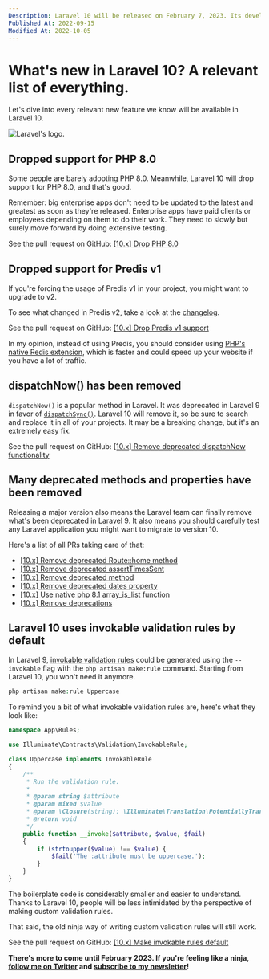 ```yaml
---
Description: Laravel 10 will be released on February 7, 2023. Its development is still ongoing. Let's dive into every relevant new feature we know about already.
Published At: 2022-09-15
Modified At: 2022-10-05
---
```


# What's new in Laravel 10? A relevant list of everything.

Let's dive into every relevant new feature we know will be available in Laravel 10.

![Laravel's logo.](https://res.cloudinary.com/benjamin-crozat/image/upload/dpr_auto,f_auto,q_auto,w_auto/v1663966984/benjamincrozat.com/laravel_umomrs.png)

## Dropped support for PHP 8.0

Some people are barely adopting PHP 8.0. Meanwhile, Laravel 10 will drop support for PHP 8.0, and that's good.

Remember: big enterprise apps don't need to be updated to the latest and greatest as soon as they're released. Enterprise apps have paid clients or employees depending on them to do their work. They need to slowly but surely move forward by doing extensive testing.

See the pull request on GitHub: [[10.x] Drop PHP 8.0](https://github.com/laravel/laravel/pull/5854)

## Dropped support for Predis v1

If you're forcing the usage of Predis v1 in your project, you might want to upgrade to v2.

To see what changed in Predis v2, take a look at the [changelog](https://github.com/predis/predis/blob/main/CHANGELOG.md#v200-2022-06-08).

See the pull request on GitHub: [[10.x] Drop Predis v1 support](https://github.com/laravel/framework/pull/44209)

In my opinion, instead of using Predis, you should consider using [PHP's native Redis extension](https://github.com/phpredis/phpredis), which is faster and could speed up your website if you have a lot of traffic.

## dispatchNow() has been removed

`dispatchNow()` is a popular method in Laravel. It was deprecated in Laravel 9 in favor of [`dispatchSync()`](https://laravel.com/docs/9.x/queues#synchronous-dispatching). Laravel 10 will remove it, so be sure to search and replace it in all of your projects. It may be a breaking change, but it's an extremely easy fix.

See the pull request on GitHub: [[10.x] Remove deprecated dispatchNow functionality](https://github.com/laravel/framework/pull/42591)

## Many deprecated methods and properties have been removed

Releasing a major version also means the Laravel team can finally remove what's been deprecated in Laravel 9. It also means you should carefully test any Laravel application you might want to migrate to version 10.

Here's a list of all PRs taking care of that:
- [[10.x] Remove deprecated Route::home method](https://github.com/laravel/framework/pull/42614)
- [[10.x] Remove deprecated assertTimesSent](https://github.com/laravel/framework/pull/42592)
- [[10.x] Remove deprecated method](https://github.com/laravel/framework/pull/42590)
- [[10.x] Remove deprecated dates property](https://github.com/laravel/framework/pull/42587)
- [[10.x] Use native php 8.1 array_is_list function](https://github.com/laravel/framework/pull/41347)
- [[10.x] Remove deprecations](https://github.com/laravel/framework/pull/41136)

## Laravel 10 uses invokable validation rules by default

In Laravel 9, [invokable validation rules](https://laravel.com/docs/9.x/validation#custom-validation-rules) could be generated using the `--invokable` flag with the `php artisan make:rule` command. Starting from Laravel 10, you won't need it anymore.

```php
php artisan make:rule Uppercase
```

To remind you a bit of what invokable validation rules are, here's what they look like:

```php
namespace App\Rules;

use Illuminate\Contracts\Validation\InvokableRule;

class Uppercase implements InvokableRule
{
    /**
     * Run the validation rule.
     *
     * @param string $attribute
     * @param mixed $value
     * @param \Closure(string): \Illuminate\Translation\PotentiallyTranslatedString $fail
     * @return void
     */
    public function __invoke($attribute, $value, $fail)
    {
        if (strtoupper($value) !== $value) {
            $fail('The :attribute must be uppercase.');
        }
    }
}
```

The boilerplate code is considerably smaller and easier to understand. Thanks to Laravel 10, people will be less intimidated by the perspective of making custom validation rules.

That said, the old ninja way of writing custom validation rules will still work.

See the pull request on GitHub: [[10.x] Make invokable rules default](https://github.com/laravel/docs/pull/8165)

**There's more to come until February 2023. If you're feeling like a ninja, [follow me on Twitter](https://twitter.com/benjamincrozat) and [subscribe to my newsletter](#newsletter)!**

